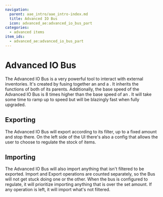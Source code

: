 ```yaml
---
navigation:
  parent: aae_intro/aae_intro-index.md
  title: Advanced IO Bus
  icon: advanced_ae:advanced_io_bus_part
categories:
  - advanced items
item_ids:
  - advanced_ae:advanced_io_bus_part
---
```


# Advanced IO Bus

<GameScene zoom="8" background="transparent">
  <ImportStructure src="../structure/cable_advanced_io_bus.snbt"></ImportStructure>
</GameScene>

The Advanced IO Bus is a very powerful tool to interact with external inventories. It's created by fusing together an
<ItemLink id="advanced_ae:import_export_bus_part"/> and a <ItemLink id="advanced_ae:stock_export_bus_part"/>. It inherits
the functions of both of its parents. Additionally, the base speed of the Advanced IO Bus is 8 times higher than the base
speed of an <ItemLink id="ae2:export_bus"/>. It will take some time to ramp up to speed but will be blazingly fast
when fully upgraded.

## Exporting

The Advanced IO Bus will export according to its filter, up to a fixed amount and stop there. On the left side of the UI
there's also a config that allows the user to choose to regulate the stock of items.

## Importing

The Advanced IO Bus will also import anything that isn't filtered to be exported. Import and Export operations are
counted separately, so the Bus will not get stuck doing one or the other. When the bus is configured to regulate, it will
prioritize importing anything that is over the set amount. If any operation is left, it will import what's not filtered.

<RecipeFor id="advanced_ae:advanced_io_bus_part"/>